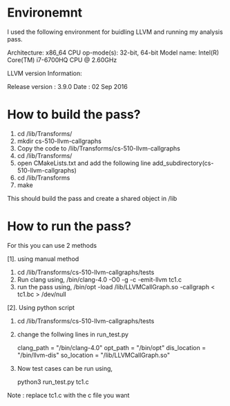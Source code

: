 Environemnt
============

I used the following environment for buidling LLVM and running my analysis pass.

Architecture:          x86_64
CPU op-mode(s):        32-bit, 64-bit
Model name:            Intel(R) Core(TM) i7-6700HQ CPU @ 2.60GHz

LLVM version Information:   

Release version : 3.9.0
Date : 02 Sep 2016  

How to build the pass?
=======================
1. cd <LLVM SRC directory>/lib/Transforms/
2. mkdir cs-510-llvm-callgraphs
3. Copy the code to <LLVM directory>/lib/Transforms/cs-510-llvm-callgraphs
4. cd <LLVM SRC directory>/lib/Transforms/
5. open CMakeLists.txt and add the following line
    add_subdirectory(cs-510-llvm-callgraphs)
6. cd <LLVM BUILD directory>/lib/Transforms
7. make

This should build the pass and create a shared object in <LLVM BUILD directory>/lib

How to run the pass?
====================
For this you can use 2 methods

[1]. using manual method

1. cd <LLVM directory>/lib/Transforms/cs-510-llvm-callgraphs/tests
2. Run  clang using,
    <LLVM BUILD directory>/bin/clang-4.0 -O0  -g -c -emit-llvm tc1.c
3. run the pass using,
    <LLVM BUILD directory>/bin/opt -load <LLVM BUILD directory>/lib/LLVMCallGraph.so -callgraph < tc1.bc > /dev/null


[2]. Using python script

1. cd <LLVM directory>/lib/Transforms/cs-510-llvm-callgraphs/tests
2. change the follwing lines in run_test.py

    clang_path = "<LLVM BUILD directory>/bin/clang-4.0"
    opt_path = "<LLVM BUILD directory>/bin/opt"
    dis_location = "<LLVM BUILD directory>/bin/llvm-dis"
    so_location = "<LLVM BUILD directory>/lib/LLVMCallGraph.so"

3. Now test cases can be run using,
    
    python3 run_test.py tc1.c


Note : replace tc1.c with the c file you want

